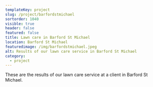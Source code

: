 ```yaml
---
templateKey: project
slug: /project/barfordstmichael
sortorder: 1040
visible: true
header: false
featured: false
title: Lawn care in Barford St Michael
location: Barford St Michael
featuredimage: /img/barfordstmichael.jpeg
alt: Results of our lawn care service in Barford St Michael
category:
  - project
---
```

These are the results of our lawn care service at a client in Barford St Michael.


